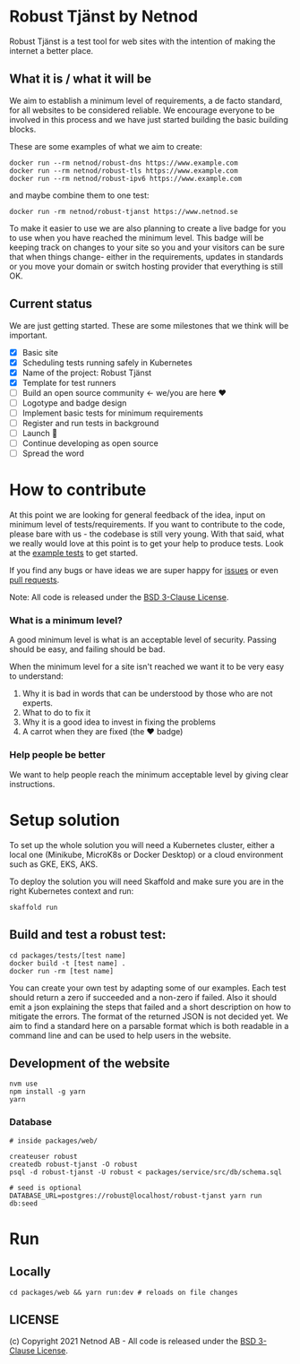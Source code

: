 

# Robust Tjänst by Netnod

Robust Tjänst is a test tool for web sites with the intention of making the internet a better place.

## What it is / what it will be

We aim to establish a minimum level of requirements, a de facto standard, for all websites to be considered reliable. We encourage everyone to be involved in this process and we have just started building the basic building blocks.

These are some examples of what we aim to create: 

    docker run --rm netnod/robust-dns https://www.example.com
    docker run --rm netnod/robust-tls https://www.example.com
    docker run --rm netnod/robust-ipv6 https://www.example.com

and maybe combine them to one test:

    docker run -rm netnod/robust-tjanst https://www.netnod.se

To make it easier to use we are also planning to create a live badge for you to use when you have reached the minimum level. This badge will be keeping track on changes to your site so you and your visitors can be sure that when things change- either in the requirements, updates in standards or you move your domain or switch hosting provider that everything is still OK.

## Current status

We are just getting started. These are some milestones that we think will be important. 

- [x] Basic site 
- [x] Scheduling tests running safely in Kubernetes
- [x] Name of the project: Robust Tjänst
- [x] Template for test runners
- [ ] Build an open source community <- we/you are here ❤️
- [ ] Logotype and badge design
- [ ] Implement basic tests for minimum requirements
- [ ] Register and run tests in background
- [ ] Launch 🎉
- [ ] Continue developing as open source
- [ ] Spread the word

# How to contribute

At this point we are looking for general feedback of the idea, input on minimum level of tests/requirements. If you want to contribute to the code, please bare with us - the codebase is still very young. With that said, what we really would love at this point is to get your help to produce tests. Look at the [example tests](packages/tests) to get started.

If you find any bugs or have ideas we are super happy for [issues](issues) or even [pull requests](pulls).

Note: All code is released under the [BSD 3-Clause License](LICENSE).
   
### What is a minimum level?

A good minimum level is what is an acceptable level of security. Passing should be easy, and failing should be bad.

When the minimum level for a site isn't reached we want it to be very easy to understand:

  1. Why it is bad in words that can be understood by those who are not experts.
  2. What to do to fix it
  3. Why it is a good idea to invest in fixing the problems
  4. A carrot when they are fixed (the ❤️ badge)

### Help people be better
We want to help people reach the minimum acceptable level by giving clear instructions.

# Setup solution

To set up the whole solution you will need a Kubernetes cluster, either a local one (Minikube, MicroK8s or Docker Desktop) or a cloud environment such as GKE, EKS, AKS.

To deploy the solution you will need Skaffold and make sure you are in the right Kubernetes context and run:

    skaffold run

## Build and test a robust test:

    cd packages/tests/[test name]
    docker build -t [test name] .
    docker run -rm [test name]

You can create your own test by adapting some of our examples. Each test should return a zero if succeeded and a non-zero if failed. Also it should emit a json explaining the steps that failed and a short description on how to mitigate the errors. The format of the returned JSON is not decided yet. We aim to find a standard here on a parsable format which is both readable in a command line and can be used to help users in the website.

## Development of the website

```
nvm use
npm install -g yarn
yarn
```

### Database
```
# inside packages/web/ 

createuser robust
createdb robust-tjanst -O robust
psql -d robust-tjanst -U robust < packages/service/src/db/schema.sql

# seed is optional
DATABASE_URL=postgres://robust@localhost/robust-tjanst yarn run db:seed
```

# Run
## Locally
```
cd packages/web && yarn run:dev # reloads on file changes
```

## LICENSE

(c) Copyright 2021 Netnod AB - All code is released under the [BSD 3-Clause License](LICENSE).
